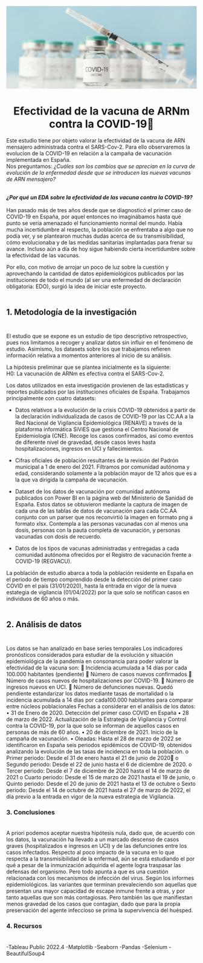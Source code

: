 ![imagen](https://github.com/marinagoju/EDA-COVID-19-Vaccine/blob/main/src/data/vacuna.jpg)
# <div align="center">**Efectividad de la vacuna de ARNm contra la COVID-19**:syringe:</div>

Este estudio tiene por objeto valorar la efectividad de la vacuna de ARN mensajero administrada contra el SARS-Cov-2. 
Para ello observaremos la evolucion de la COVID-19 en relación a la campaña de vacunación implementada en España.    
Nos preguntamos: *¿Cuáles son los cambios que se aprecian en la curva de evolución de la enfermedad desde que se introducen las nuevas vacunas de ARN mensajero?*<br></br> 

***¿Por qué un EDA sobre la efectividad de las vacuna contra la COVID-19?***<br></br>
Han pasado más de tres años desde que se diagnosticó el primer caso de COVID-19 en España, por aquel entonces no imaginábamos hasta qué punto se vería amenazado el funcionamiento normal del mundo. Había mucha incertidumbre al respecto, la población se enfrentaba a algo que no podía ver, y se plantearon muchas dudas acerca de su transmisibilidad, cómo evolucionaba y de las medidas sanitarias implantadas para frenar su avance. Incluso aún a día de hoy sigue habiendo cierta incertidumbre sobre la efectividad de las vacunas. 

Por ello, con motivo de arrojar un poco de luz sobre la cuestión y aprovechando la cantidad de datos epidemiológicos publicados por las instituciones de todo el mundo (al ser una enfermedad de declaración obligatoria: EDO), surgió la idea de iniciar este proyecto.<br></br>


## 1. Metodología de la investigación<br></br>

El estudio que se expone es un estudio de tipo descriptivo retrospectivo, pues nos limitamos a recoger y analizar datos sin influir en el fenómeno de estudio. Asimismo, los datasets sobre los que trabajamos refieren información relativa a momentos anteriores al inicio de su análisis.

La hipótesis preliminar que se plantea inicialmente es la siguiente:  
H0: La vacunación de ARNm es efectiva contra el SARS-Cov-2.

Los datos utilizados en esta investigación provienen de las estadísticas y reportes publicados por las instituciones oficiales de España. Trabajamos principalmente con cuatro datasets:

- Datos relativos a la evolución de la crisis COVID-19 obtenidos a partir de la declaración individualizada de casos de COVID-19 por las CC.AA a la Red Nacional de Vigilancia Epidemiológica (RENAVE) a través de la plataforma informática SiViES que gestiona el Centro Nacional de Epidemiología (CNE). Recoge los casos confirmados, así como eventos de diferente nivel de gravedad, desde casos leves hasta hospitalizaciones, ingresos en UCI y fallecimientos.

- Cifras oficiales de población resultantes de la revisión del Padrón municipal a 1 de enero del 2021. Filtramos por comunidad autónoma y edad, considerando solamente a la población mayor de 12 años que es a la que va dirigida la campaña de vacunación.

- Dataset de los datos de vacunación por comunidad autónoma publicados con Power BI en la página web del Ministerio de Sanidad de España. Estos datos se obtuvieron mediante la captura de imagen de cada una de las tablas de datos de vacunación para cada CC.AA conjunto con un parser que nos reconvirtió la imagen en formato png a formato xlsx. Contempla a las personas vacunadas con al menos una dosis, personas con la pauta completa de vacunación, y personas vacunadas con dosis de recuerdo.

- Datos de los tipos de vacunas administradas y entregadas a cada comunidad autónoma ofrecidos por el Registro de vacunación frente a COVID-19 (REGVACU).

La población de estudio abarca a toda la población residente en España en el periodo de tiempo comprendido desde la detección del primer caso COVID en el país (31/01/2020), hasta la entrada en vigor de la nueva estategia de vigilancia (01/04/2022) por la que solo se notifican casos en individuos de 60 años o más.<br></br>



## 2. Análisis de datos<br></br>
Los datos se han analizado en base series temporales
Los indicadores pronósticos considerados para estudiar de la evolución y situación epidemiológica de la pandemia en consonancia para poder valorar la efectividad de la vacuna son:
	Incidencia acumulada a 14 días por cada 100.000 habitantes (pendiente)
	Número de casos nuevos confirmados
	Número de casos nuevos de hospitalizaciones por COVID-19.
	Número de ingresos nuevos en UCI.
	Número de defunciones nuevas. 
Quedó pendiente estandarizar los datos mediante tasas de mortalidad o la incidencia acumulada a 14 días por cada100.000 habitantes para comparar entre núcleos poblacionales
Fechas a considerar en el análisis de los datos:
•	31 de Enero de 2020. Detección del primer caso COVID en España
•	28 de marzo de 2022. Actualización de la Estrategia de Vigilancia y Control contra la COVID-19, por la que solo se informan de aquellos casos en personas de más de 60 años.
•	20 de diciembre de 2021. Inicio de la campaña de vacunación.
•	Oleadas: Hasta el 28 de marzo de 2022 se identificaron en España seis periodos epidémicos de COVID-19, obtenidos analizando la evolución de las tasas de incidencia en toda la población.
o	Primer periodo: Desde el 31 de enero hasta el 21 de junio de 2020 
o	Segundo periodo: Desde el 22 de junio hasta el 6 de diciembre de 2020.
o	Tercer periodo: Desde el 7 de diciembre de 2020 hasta el 14 de marzo de 2021
o	Cuarto periodo: Desde el 15 de marzo de 2021 hasta el 19 de junio, 
o	Quinto periodo: Desde el 20 de junio de 2021 hasta el 13 de octubre
o	Sexto periodo: Desde el 14 de octubre de 2021 hasta el 27 de marzo de 2022, el día previo a la entrada en vigor de la nueva estrategia de Vigilancia.


### 3. Conclusiones<br></br>
A priori podemos aceptar nuestra hipótesis nula, dado que, de acuerdo con los datos, la vacunación ha llevado a un marcado descenso de casos graves (hospitalizados e ingresos en UCI) y de las defunciones entre los casos infectados.
Respecto al poco impacto de la vacuna en lo que respecta a la transmisibilidad de la enfermad, aún se está estudiando el por qué a pesar de la inmunización adquirida el agente logra traspasar las defensas del organismo. Pero todo apunta a que es una cuestión relacionada con los mecanismos de infección del virus.
Según los informes epidemiológicos. las variantes que terminan prevaleciendo son aquellas que presentan una mayor capacidad de escape inmune frente a otras, y por tanto aquellas que son más contagiosas. Pero también las que manifiestan menos gravedad de los casos que contagian, dado que para la propia preservación del agente infeccioso se prima la supervivencia del huésped. 


### 4. Recursos<br></br>
-Tableau Public 2022.4
-Matplotlib
-Seaborn
-Pandas
-Selenium
-BeautifulSoup4



